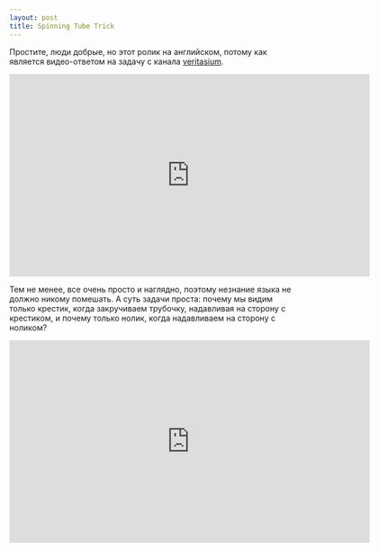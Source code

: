 ```yaml
---
layout: post
title: Spinning Tube Trick
---
```

Простите, люди добрые, но этот ролик на английском, потому как является видео-ответом на задачу с канала [veritasium](http://www.youtube.com/user/1veritasium).

<iframe width="640" height="360" src="http://www.youtube.com/embed/wQTVcaA3PQw?rel=0" frameborder="0" allowfullscreen></iframe>

Тем не менее, все очень просто и наглядно, поэтому незнание языка не должно никому помешать.
А суть задачи проста: почему мы видим только крестик, когда закручиваем трубочку, надавливая на сторону с крестиком, и почему только нолик, когда надавливаем на сторону с ноликом?

<iframe width="640" height="360" src="http://www.youtube.com/embed/thFI5-cgGU0?rel=0" frameborder="0" allowfullscreen></iframe>


